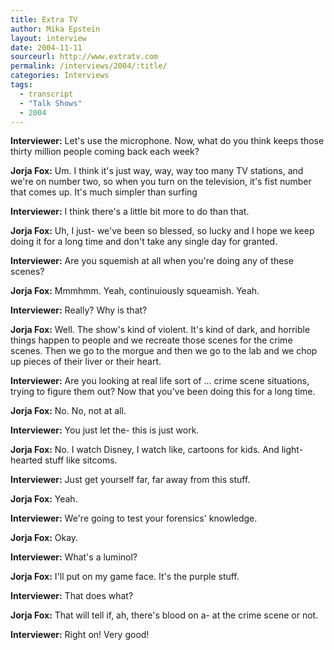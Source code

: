 ```yaml
---
title: Extra TV
author: Mika Epstein
layout: interview
date: 2004-11-11
sourceurl: http://www.extratv.com  
permalink: /interviews/2004/:title/
categories: Interviews
tags:
  - transcript
  - "Talk Shows"
  - 2004
---
```


**Interviewer:** Let's use the microphone. Now, what do you think keeps those thirty million people coming back each week?

**Jorja Fox:** Um. I think it's just way, way, way too many TV stations, and we're on number two, so when you turn on the television, it's fist number that comes up. It's much simpler than surfing

**Interviewer:** I think there's a little bit more to do than that.

**Jorja Fox:** Uh, I just- we've been so blessed, so lucky and I hope we keep doing it for a long time and don't take any single day for granted.

**Interviewer:** Are you squemish at all when you're doing any of these scenes?

**Jorja Fox:** Mmmhmm. Yeah, continuiously squeamish. Yeah.

**Interviewer:** Really? Why is that?

**Jorja Fox:** Well. The show's kind of violent. It's kind of dark, and horrible things happen to people and we recreate those scenes for the crime scenes. Then we go to the morgue and then we go to the lab and we chop up pieces of their liver or their heart.

**Interviewer:** Are you looking at real life sort of ... crime scene situations, trying to figure them out? Now that you've been doing this for a long time.

**Jorja Fox:** No. No, not at all.

**Interviewer:** You just let the- this is just work.

**Jorja Fox:** No. I watch Disney, I watch like, cartoons for kids. And light-hearted stuff like sitcoms.

**Interviewer:** Just get yourself far, far away from this stuff.

**Jorja Fox:** Yeah.

**Interviewer:** We're going to test your forensics' knowledge.

**Jorja Fox:** Okay.

**Interviewer:** What's a luminol?

**Jorja Fox:** I'll put on my game face. It's the purple stuff.

**Interviewer:** That does what?

**Jorja Fox:** That will tell if, ah, there's blood on a- at the crime scene or not.

**Interviewer:** Right on! Very good!